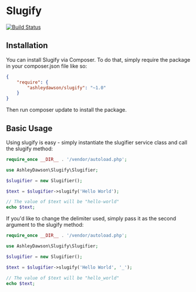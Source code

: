 Slugify
=======

[![Build Status](https://travis-ci.org/AshleyDawson/Slugify.svg)](https://travis-ci.org/AshleyDawson/Slugify)

Installation
------------

You can install Slugify via Composer. To do that, simply require the package in your composer.json file like so:

```json
{
    "require": {
        "ashleydawson/slugify": "~1.0"
    }
}
```

Then run composer update to install the package.

Basic Usage
-----------

Using slugify is easy - simply instantiate the slugifier service class and call the slugify method:

```php
require_once __DIR__ . '/vendor/autoload.php';

use AshleyDawson\Slugify\Slugifier;

$slugifier = new Slugifier();

$text = $slugifier->slugify('Hello World');

// The value of $text will be "hello-world"
echo $text;
```

If you'd like to change the delimiter used, simply pass it as the second argument to the slugify method:

```php
require_once __DIR__ . '/vendor/autoload.php';

use AshleyDawson\Slugify\Slugifier;

$slugifier = new Slugifier();

$text = $slugifier->slugify('Hello World', '_');

// The value of $text will be "hello_world"
echo $text;
```

